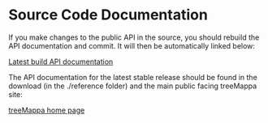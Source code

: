 # Source Code Documentation #

If you make changes to the public API in the source, you should rebuild the API documentation and commit. It will then be automatically linked below:

[Latest build API documentation](http://treemappa.googlecode.com/svn/trunk/reference/index.html)

The API documentation for the latest stable release should be found in the download (in the ./reference folder) and the main public facing treeMappa site:

[treeMappa home page](http://www.treemappa.com)